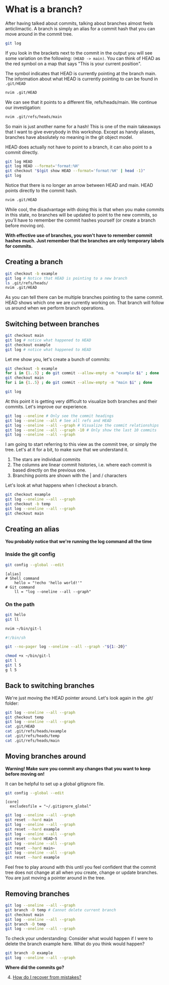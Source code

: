 # What is a branch?

After having talked about commits, talking about branches almost feels
anticlimactic. A branch is simply an alias for a commit hash that you can move
around in the commit tree.

```sh
git log
```

If you look in the brackets next to the commit in the output you will see some
variation on the following: `(HEAD -> main)`. You can think of HEAD as the red
symbol on a map that says "This is your current position".

The symbol indicates that HEAD is currently pointing at the branch main. The
information about what HEAD is currently pointing to can be found in `.git/HEAD`

```sh
nvim .git/HEAD
```

We can see that it points to a different file, refs/heads/main. We continue
our investigation:

```sh
nvim .git/refs/heads/main
```

So main is just another name for a hash! This is one of the main takeaways
that I want to give everybody in this workshop. Except as handy aliases,
branches have absolutely no meaning in the git object model.

HEAD does actually not have to point to a branch, it can also point to a commit
directly.

```sh
git log HEAD
git log HEAD --format='format:%H'
git checkout "$(git show HEAD --format='format:%H' | head -1)"
git log
```

Notice that there is no longer an arrow between HEAD and main. HEAD points
directly to the commit hash.

```sh
nvim .git/HEAD
```

While cool, the disadvantage with doing this is that when you
make commits in this state, no branches will be updated to point to the new
commits, so you'll have to remember the commit hashes yourself (or create
a branch before moving on).

**With effective use of branches, you won't have to remember commit hashes much.
Just remember that the branches are only temporary labels for commits.**

## Creating a branch

```sh
git checkout -b example
git log # Notice that HEAD is pointing to a new branch
ls .git/refs/heads/
nvim .git/HEAD
```

As you can tell there can be multiple branches pointing to the same commit. HEAD
shows which one we are currently working on. That branch will follow us around
when we perform branch operations.

## Switching between branches

```sh
git checkout main
git log # notice what happened to HEAD
git checkout example
git log # notice what happened to HEAD
```


Let me show you, let's create a bunch of commits:

```sh
git checkout -b example
for i in {1..5} ; do git commit --allow-empty -m "example $i" ; done
git checkout main
for i in {1..5} ; do git commit --allow-empty -m "main $i" ; done

git log
```

At this point it is getting very difficult to visualize both branches and their
commits. Let's improve our experience.

```sh
git log --oneline # Only see the commit headings
git log --oneline --all # See all refs and HEAD
git log --oneline --all --graph # Visualize the commit relationships
git log --oneline --all --graph -10 # Only show the last 10 commits
git log --oneline --all --graph
```

I am going to start referring to this view as the commit tree, or simply the
tree. Let's at it for a bit, to make sure that we understand it.

1. The stars are individual commits
2. The columns are linear commit histories, i.e. where each commit is based
   directly on the previous one.
3. Branching points are shown with the | and / characters

Let's look at what happens when I checkout a branch.

```sh
git checkout example
git log --oneline --all --graph
git checkout -b temp
git log --oneline --all --graph
git checkout main
```

## Creating an alias

**You probably notice that we're running the log command all the time**

### Inside the git config

```sh
git config --global --edit
```

```gitconfig
[alias]
# Shell command
    hello = "!echo 'hello world!'"
# Git command
    ll = "log --oneline --all --graph"
```

### On the path

```sh
git hello
git ll

nvim ~/bin/git-l
```

```sh
#!/bin/sh

git --no-pager log --oneline --all --graph -"${1:-20}"
```

```sh
chmod +x ~/bin/git-l
git l
git l 5
g l 5
```

## Back to switching branches

We're just moving the HEAD pointer around. Let's look again in the .git/ folder:

```sh
git log --oneline --all --graph
git checkout temp
git log --oneline --all --graph
cat .git/HEAD
cat .git/refs/heads/example
cat .git/refs/heads/temp
cat .git/refs/heads/main
```

## Moving branches around

**Warning! Make sure you commit any changes that you want to keep before
moving on!**

It can be helpful to set up a global gitignore file.

```sh
git config --global --edit
```

```gitconfig
[core]
  excludesfile = "~/.gitignore_global"
```

```sh
git log --oneline --all --graph
git reset --hard main
git log --oneline --all --graph
git reset --hard example
git log --oneline --all --graph
git reset --hard HEAD~5
git log --oneline --all --graph
git reset --hard main~
git log --oneline --all --graph
git reset --hard example
```

Feel free to play around with this until you feel confident that the commit tree
does not change at all when you create, change or update branches. You are just moving a pointer
around in the tree.

## Removing branches

```sh
git log --oneline --all --graph
git branch -D temp # Cannot delete current branch
git checkout main
git log --oneline --all --graph
git branch -D temp
git log --oneline --all --graph
```

To check your understanding: Consider what would happen if I were to delete the
branch example here. What do you think would happen?

```sh
git branch -D example
git log --oneline --all --graph
```

**Where did the commits go?**

4. [How do I recover from mistakes?](04_using_the_reflog.md)
